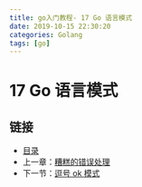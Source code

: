 ```yaml
---
title: go入门教程- 17 Go 语言模式   
date: 2019-10-15 22:30:20   
categories: Golang   
tags: [go]   
---
```

# 17 Go 语言模式

## 链接

- [目录](directory.md)
- 上一章：[糟糕的错误处理](16.10.md)
- 下一节：[逗号 ok 模式](17.1.md)
